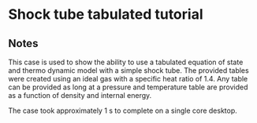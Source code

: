 # Shock tube tabulated tutorial

## Notes

This case is used to show the ability to use a tabulated equation of state and thermo dynamic model with a simple shock tube. The provided tables were created using an ideal gas with a specific heat ratio of 1.4. Any table can be provided as long at a pressure and temperature table are provided as a function of density and internal energy.

The case took approximately 1 s to complete on a single core desktop.
